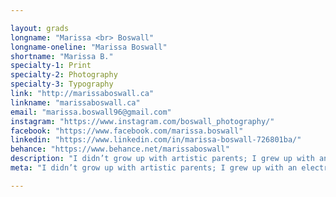 ```yaml
---

layout: grads
longname: "Marissa <br> Boswall"
longname-oneline: "Marissa Boswall"
shortname: "Marissa B."
specialty-1: Print
specialty-2: Photography
specialty-3: Typography
link: "http://marissaboswall.ca"
linkname: "marissaboswall.ca"
email: "marissa.boswall96@gmail.com"
instagram: "https://www.instagram.com/boswall_photography/"
facebook: "https://www.facebook.com/marissa.boswall"
linkedin: "https://www.linkedin.com/in/marissa-boswall-726801ba/"
behance: "https://www.behance.net/marissaboswall"
description: "I didn’t grow up with artistic parents; I grew up with an electrical engineer and a purchasing clerk, but somehow they made a graphic designer."
meta: "I didn’t grow up with artistic parents; I grew up with an electrical engineer and a purchasing clerk, but somehow they made a graphic designer."

---
```

